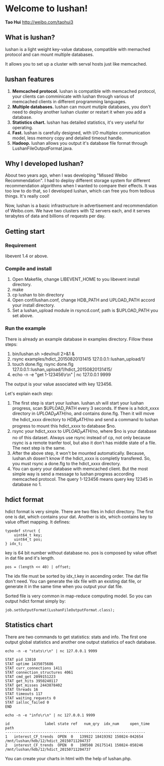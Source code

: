 # Welcome to lushan!

**Tao Hui** http://weibo.com/taohui3


## What is lushan?
lushan is a light weight key-value database, compatible with memached protocol and can mount multiple databases. 

It allows you to set up a cluster with serval hosts just like memcached.

## lushan features

1. **Memcached protocol.** lushan is compatible with memcached protocol, your clients can comminicate with lushan through various of memcached clients in different programming languages.
2. **Multiple databases.** lushan can mount mutiple databases, you don't need to deploy another lushan cluster or restart it when you add a database.
3. **Statistics chart.** lushan has detailed statistics, it's very useful for operating.
4. **Fast.** lushan is carefully designed, with I/O multiplex communication model, less memory copy and detailed timeout handle.
5. **Hadoop.** lushan allows you output it's database file format through LushanFileOutputFormat.java.

## Why I developed lushan?

About two years ago, when I was developing "Missed Weibo Recommendation". I had to deploy different storage system for different recommendation algorithms when I wanted to compare their effects. It was too low to do that, so I developed lushan, which can free you from tedious things. It's really cool!

Now, lushan is a basic infrastructure in advertisement and recommendation of Weibo.com. We have two clusters with 12 servers each, and it serves terabytes of data and billions of requests per day.

## Getting start

### Requirement

libevent 1.4 or above.

### Compile and install

1. Open Makefile, change LIBEVENT_HOME to you libevent install directory.
2. make
3. cp lushan to bin directory
4. Open conf/lushan.conf, change HDB_PATH and UPLOAD_PATH accord your install directory.
5. Set a lushan_upload module in rsyncd.conf, path is $UPLOAD_PATH you set above.

### Run the example

There is already an example database in examples directory. Fillow these steps:

1. bin/lushan.sh >dev/null 2>&1 &
2. rsync examples/hdict_20150820131415 127.0.0.1::lushan_upload/1/
3. touch done.flg; rsync done.flg 127.0.0.1::lushan_upload/1/hdict_20150820131415/
3. echo -n -e "get 1-123456\r\n" | nc 127.0.0.1 9999

The output is your value associated with key 123456.

Let's explain each step:

1. The first step is start your lushan. lushan.sh will start your lushan progress, scan $UPLOAD_PATH every 3 seconds. If there is a hdcit_xxxx directory in $UPLOAD_PATH/$no, and contains done.flg. Then it will move the hdict_xxxx directory to $HDB_PATH/$no and send a command to lushan progress to mount this hdict_xxxx to database $no.
2. rsync your hdict_xxxx to $UPLOAD_PATH/$no, where $no is your database no of this dataset. Always use rsync instead of cp, not only because rsync is a remote tranfer tool, but also it don't has middle state of a file. The next step is the same.
3. After the above step, it won't be mounted automatically. Because, lushan.sh dosen't know if the hdict_xxxx is completly transfered. So, you must rsync a done.flg to the hdict_xxxx directory.
4. You can query your database with memcached client. But the most simple way is send a message to lushan progress according memcached protocol. The query 1-123456 means query key 12345 in database no 1.

## hdict format

hdict format is very simple. There are two files in hdict directory. The first one is dat, which contains your dat. Another is idx, which contains key to value offset mapping. It defines:

	typedef struct {
        uint64_t key;
        uint64_t pos;
    } idx_t;

key is 64 bit number without database no. pos is composed by value offset in dat file and it's length.

	pos = (length << 40) | offset;
	
The idx file must be sorted by idx_t.key in ascending order. The dat file don't need. You can generate the idx file with an existing dat file, or generate it in the same time when you output your dat file.

Sorted file is very common in map-reduce computing model. So you can output hdict format simply by:

	job.setOutputFormat(LushanFileOutputFormat.class);
	
## Statistics chart

There are two commands to get statistics: stats and info. The first one output global statistics and another one output statistics of each database.

	echo -n -e "stats\r\n" | nc 127.0.0.1 9999
	
	STAT pid 13810
	STAT uptime 1435075686
	STAT curr_connections 1411
	STAT connection_structures 4061
	STAT cmd_get 2099151223
	STAT get_hits 3950240117
	STAT get_misses 2443878402
	STAT threads 16
	STAT timeouts 117
	STAT waiting_requests 0
	STAT ialloc_failed 0
	END

	echo -n -e "info\r\n" | nc 127.0.0.1 9999
	
	id                label state ref   num_qry  idx_num     open_time path
	----------------------------------------------------------------
	1   interest_CF_trends  OPEN  0   139922 18419392 150824-042654 /mnt/lushan/hdb/12/hdict_20150711204737
	2   interest_CF_trends  OPEN  0   190508 26175141 150824-050246 /mnt/lushan/hdb/12/hdict_20150711204737
	
You can create your charts in html with the help of lushan.php.
	